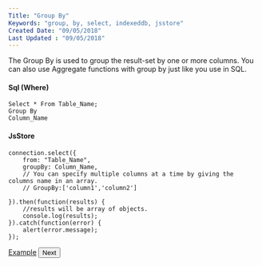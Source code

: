 ```yaml
---
Title: "Group By"
Keywords: "group, by, select, indexeddb, jsstore"
Created Date: "09/05/2018"
Last Updated : "09/05/2018"
---
```


The Group By is used to group the result-set by one or more columns. You can also use Aggregate functions with group by just like you use in SQL.

#### Sql (Where)

```
Select * From Table_Name;
Group By
Column_Name
```

#### JsStore

```
connection.select({
    from: "Table_Name",
    groupBy: Column_Name,
    // You can specify multiple columns at a time by giving the columns name in an array.
    // GroupBy:['column1','column2']

}).then(function(results) {
    //results will be array of objects.
    console.log(results);
}).catch(function(error) {
    alert(error.message);
});
```

<p class="margin-top-40px text-center">
    <a class="btn info" target="_blank" href="/example/group-by">Example</a>
    <button class="btn info btnNext">Next</button>
</p>